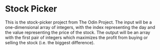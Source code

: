 # Stock Picker
This is the stock-picker project from The Odin Project. The input will be a one-dimensional array of integers, with the index representing the day and the value representing the price of the stock. The output will be an array with the first pair of integers which maximizes the profit from buying or selling the stock (i.e. the biggest difference).
